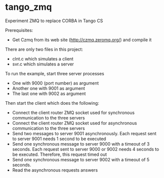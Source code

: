 tango_zmq
=========

Experiment ZMQ to replace CORBA in Tango CS

Prerequisites:
- Get Czmq from its web site (http://czmq.zeromq.org/) and compile it


There are only two files in this project:
 - clnt.c which simulates a client
 - svr.c which simulates a server

To run the example, start three server processes
- One with 9000 (port number) as argument
- Another one with 9001 as argument
- The last one with 9002 as argument

Then start the client which does the following:
- Connect the client router ZMQ socket used for synchronous communication to the three servers
- Connect the client router ZMQ socket used for asynchronous communication to the three servers
- Send two messages to server 9001 asynchronously. Each request sent to server 9001 needs 1 second
to be executed
- Send one synchronous message to server 9000 with a timeout of 3 seconds. Each request sent to server
9000 or 9002 needs 4 seconds to be executed. Therefore, this request timed out
- Send one synchronous message to server 9002 with a timeout of 5 seconds.
- Read the asynchronous requests answers
